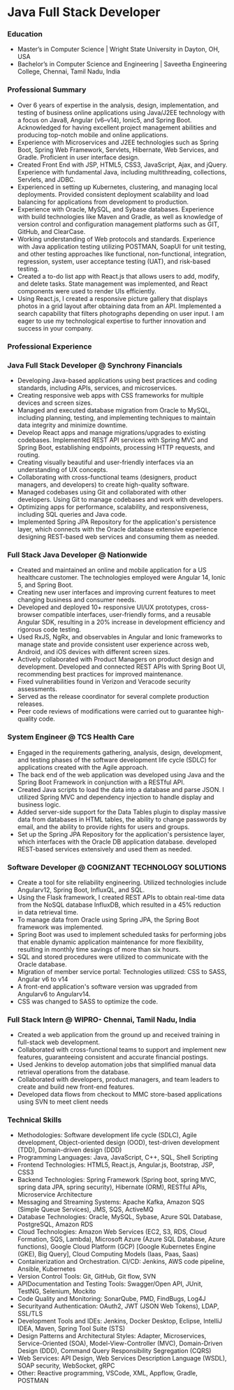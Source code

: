 # Java Full Stack Developer
### Education
- Master’s in Computer Science | Wright State University in Dayton, OH, USA
- Bachelor’s in Computer Science and Engineering | Saveetha Engineering College, Chennai, Tamil Nadu, India
### Professional Summary
- Over 6 years of expertise in the analysis, design, implementation, and testing of business online applications using Java/J2EE technology with a focus on Java8, Angular (v6–v14), Ionic5, and Spring Boot. Acknowledged for having excellent project management abilities and producing top-notch mobile and online applications.
- Experience with Microservices and J2EE technologies such as Spring Boot, Spring Web Framework, Servlets, Hibernate, Web Services, and Gradle. Proficient in user interface design.
- Created Front End with JSP, HTML5, CSS3, JavaScript, Ajax, and jQuery. Experience with fundamental Java, including multithreading, collections, Servlets, and JDBC. 
- Experienced in setting up Kubernetes, clustering, and managing local deployments. Provided consistent deployment scalability and load balancing for applications from development to production.  
- Experience with Oracle, MySQL, and Sybase databases. Experience with build technologies like Maven and Gradle, as well as knowledge of version control and configuration management platforms such as GIT, GitHub, and ClearCase.
- Working understanding of Web protocols and standards. Experience with Java application testing utilizing POSTMAN, SoapUI for unit testing, and other testing approaches like functional, non-functional, integration, regression, system, user acceptance testing (UAT), and risk-based testing.
- Created a to-do list app with React.js that allows users to add, modify, and delete tasks. State management was implemented, and React components were used to render UIs efficiently.
- Using React.js, I created a responsive picture gallery that displays photos in a grid layout after obtaining data from an API. Implemented a search capability that filters photographs depending on user input.
           I am eager to use my technological expertise to further innovation and success in your company.
### Professional Experience
### Java Full Stack Developer @  Synchrony Financials  
- Developing Java-based applications using best practices and coding standards, including APIs, services, and microservices.
- Creating responsive web apps with CSS frameworks for multiple devices and screen sizes. 
-  Managed and executed database migration from Oracle to MySQL, including planning, testing, and implementing techniques to maintain data integrity and minimize downtime. 
- Develop React apps and manage migrations/upgrades to existing codebases.  Implemented REST API services with Spring MVC and Spring Boot, establishing endpoints, processing HTTP requests, and routing. 
- Creating visually beautiful and user-friendly interfaces via an understanding of UX concepts.
- Collaborating with cross-functional teams (designers, product managers, and developers) to create high-quality software. 
- Managed codebases using Git and collaborated with other developers. Using Git to manage codebases and work with developers.
- Optimizing apps for performance, scalability, and responsiveness, including SQL queries and Java code. 
- Implemented Spring JPA Repository for the application's persistence layer, which connects with the Oracle database extensive experience designing REST-based web services and consuming them as needed.
### Full Stack Java Developer @ Nationwide
- Created and maintained an online and mobile application for a US healthcare customer. The technologies employed were Angular 14, Ionic 5, and Spring Boot. 
- Creating new user interfaces and improving current features to meet changing business and consumer needs. 
- Developed and deployed 10+ responsive UI/UX prototypes, cross-browser compatible interfaces, user-friendly forms, and a reusable Angular SDK, resulting in a 20% increase in development efficiency and rigorous code testing. 
- Used RxJS, NgRx, and observables in Angular and Ionic frameworks to manage state and provide consistent user experience across web, Android, and iOS devices with different screen sizes. 
- Actively collaborated with Product Managers on product design and development. Developed and connected REST APIs with Spring Boot UI, recommending best practices for improved maintenance.
- Fixed vulnerabilities found in Verizon and Veracode security assessments. 
- Served as the release coordinator for several complete production releases. 
- Peer code reviews of modifications were carried out to guarantee high-quality code. 
### System Engineer @ TCS Health Care                                                                                
- Engaged in the requirements gathering, analysis, design, development, and testing phases of the software development life cycle (SDLC) for applications created with the Agile approach.
- The back end of the web application was developed using Java and the Spring Boot Framework in conjunction with a RESTful API. 
- Created Java scripts to load the data into a database and parse JSON. I utilized Spring MVC and dependency injection to handle display and business logic.
- Added server-side support for the Data Tables plugin to display massive data from databases in HTML tables, the ability to change passwords by email, and the ability to provide rights for users and groups.
- Set up the Spring JPA Repository for the application's persistence layer, which interfaces with the Oracle DB application database. developed REST-based services extensively and used them as needed.
### Software Developer @ COGNIZANT TECHNOLOGY SOLUTIONS                                                                     
- Create a tool for site reliability engineering. Utilized technologies include Angularv12, Spring Boot, InfluxQL, and SQL.
- Using the Flask framework, I created REST APIs to obtain real-time data from the NoSQL database InfluxDB, which resulted in a 45% reduction in data retrieval time. 
- To manage data from Oracle using Spring JPA, the Spring Boot framework was implemented. 
- Spring Boot was used to implement scheduled tasks for performing jobs that enable dynamic application maintenance for more flexibility, resulting in monthly time savings of more than six hours. 
- SQL and stored procedures were utilized to communicate with the Oracle database. 
- Migration of member service portal: Technologies utilized: CSS to SASS, Angular v6 to v14 
- A front-end application's software version was upgraded from Angularv6 to Angularv14. 
- CSS was changed to SASS to optimize the code. 
### Full Stack Intern @ WIPRO- Chennai, Tamil Nadu, India                                                                   
- Created a web application from the ground up and received training in full-stack web development.
- Collaborated with cross-functional teams to support and implement new features, guaranteeing consistent and accurate financial postings.
-  Used Jenkins to develop automation jobs that simplified manual data retrieval operations from the database.
-  Collaborated with developers, product managers, and team leaders to create and build new front-end features.
-  Developed data flows from checkout to MMC store-based applications using SVN to meet client needs
### Technical Skills
- Methodologies: Software development life cycle (SDLC), Agile development, Object-oriented design (OOD), test-driven development (TDD), Domain-driven design (DDD)
- Programming Languages: Java, JavaScript, C++, SQL, Shell Scripting
- Frontend Technologies: HTML5, React.js, Angular.js, Bootstrap, JSP, CSS3
- Backend Technologies: Spring Framework (Spring boot, spring MVC, spring data JPA, spring security), Hibernate (ORM), RESTful APIs, Microservice Architecture
- Messaging and Streaming Systems: Apache Kafka, Amazon SQS (Simple Queue Services), JMS, SQS, ActiveMQ
- Database Technologies: Oracle, MySQL, Sybase, Azure SQL Database, PostgreSQL, Amazon RDS
- Cloud Technologies: Amazon Web Services (EC2, S3, RDS, Cloud Formation, SQS, Lambda), Microsoft Azure (Azure SQL Database, Azure functions), Google Cloud Platform (GCP) [Google Kubernetes Engine (GKE), Big Query], Cloud Computing Models (Iaas, Paas, Saas)
- Containerization and Orchestration. CI/CD: Jenkins, AWS code pipeline, Ansible, Kubernetes
- Version Control Tools: Git, GitHub, Git flow, SVN
- APIDocumentation and Testing Tools: Swagger/Open API, JUnit, TestNG, Selenium, Mockito
- Code Quality and Monitoring: SonarQube, PMD, FindBugs, Log4J
- Securityand Authentication: OAuth2, JWT (JSON Web Tokens), LDAP, SSL/TLS
- Development Tools and IDEs: Jenkins, Docker Desktop, Eclipse, IntelliJ IDEA, Maven, Spring Tool Suite (STS)
- Design Patterns and Architectural Styles: Adapter, Microservices, Service-Oriented (SOA), Model-View-Controller (MVC), Domain-Driven Design (DDD), Command Query Responsibility Segregation (CQRS)
- Web Services: API Design, Web Services Description Language (WSDL), SOAP security, WebSocket, gRPC
- Other: Reactive programming, VSCode, XML, Appflow, Gradle, POSTMAN


